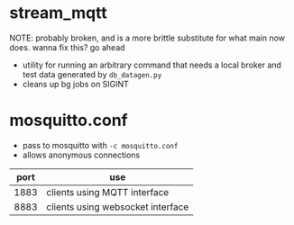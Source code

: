 # stream_mqtt

NOTE: probably broken, and is a more brittle substitute for what main now does.
wanna fix this? go ahead

- utility for running an arbitrary command that needs a local broker and test
  data generated by `db_datagen.py`
- cleans up bg jobs on SIGINT

# mosquitto.conf

- pass to mosquitto with `-c mosquitto.conf`
- allows anonymous connections

port | use
-----|-----------------------------------
1883 | clients using MQTT interface
8883 | clients using websocket interface
